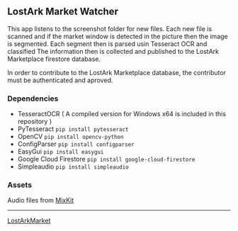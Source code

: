 ## LostArk Market Watcher
This app listens to the screenshot folder for new files.
Each new file is scanned and if the market window is detected in the picture then the image is segmented.
Each segment then is parsed usin Tesseract OCR and classified
The information then is collected and published to the LostArk Marketplace firestore database.

In order to contribute to the LostArk Marketplace database, the contributor must be authenticated and aproved. 

### Dependencies
- TesseractOCR ( A compiled version for Windows x64 is included in this repository )
- PyTesseract `pip install pytesseract`
- OpenCV `pip install opencv-python`
- ConfigParser `pip install configparser`
- EasyGui `pip install easygui`
- Google Cloud Firestore `pip install google-cloud-firestore`
- Simpleaudio `pip install simpleaudio`

### Assets
Audio files from [MixKit](https://mixkit.co/)

---
[LostArkMarket](https://lostarkmarket-79ddf.web.app/)